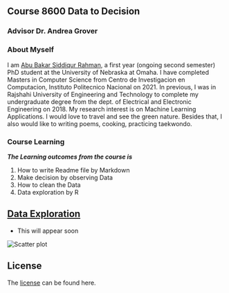 ## Course 8600 Data to Decision
### Advisor Dr. Andrea Grover

### About Myself  

I am [Abu  Bakar Siddiqur Rahman](https://www.linkedin.com/in/abu-bakar-siddiqur-rahman-rocky-8a6787119/), a first year (ongoing second semester) PhD student at the University of Nebraska at Omaha. I have completed Masters in Computer Science from Centro de Investigacion en Computacion, Instituto Politecnico Nacional on 2021. In previous, I was in Rajshahi University of Engineering and Technology to complete my undergraduate degree from the dept. of Electrical and Electronic Engineering on 2018. My research interest is on Machine Learning Applications. I would love to travel and see the green nature. Besides that, I also would like to writing poems, cooking, practicing taekwondo.


### Course Learning        

**_The Learning outcomes from the course is_**

1. How to write Readme file by Markdown
2. Make decision by observing Data
3. How to clean the Data
4. Data exploration by R


## [Data Exploration](https://github.com/121107/Data/blob/master/Data%20Exploration)
   * This will appear soon


   ![Scatter plot](https://drive.google.com/file/d/1Guzo85BhZ-QG3XqRtJvd2ZXpGElzm8Ue/view?usp=sharing)




## License
The [license](https://github.com/121107/Data/blob/master/License) can be found here.
